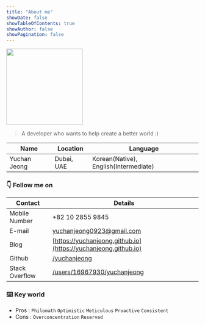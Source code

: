 ```yaml
---
title: "About me"
showDate: false
showTableOfContents: true
showAuthor: false
showPagination: false
---
```


<img src="https://user-images.githubusercontent.com/84524514/167863098-414650df-4075-4b94-b5be-f37bef90e4d5.png" width="200"/>

> A developer who wants to help create a better world :)

| Name         | Location   | Language                              |
| ------------ | ---------- | ------------------------------------- |
| Yuchan Jeong | Dubai, UAE | Korean(Native), English(Intermediate) |

### 👇 Follow me on

| Contact        | Details                                                                             |
| -------------- | ----------------------------------------------------------------------------------- |
| Mobile Number  | +82 10 2855 9845                                                                    |
| E-mail         | [yuchanjeong0923@gmail.com](mailto:yuchanjeong0923@gmail.com)                       |
| Blog           | [https://yuchanjeong.github.io](https://yuchanjeong.github.io)                      |
| Github         | [/yuchanjeong](https://github.com/yuchanjeong)                                      |
| Stack Overflow | [/users/16967930/yuchanjeong](https://stackoverflow.com/users/16967930/yuchanjeong) |

### ⌨️ Key world

- Pros : `Philomath` `Optimistic` `Meticulous` `Proactive` `Consistent`
- Cons : `Overconcentration` `Reserved`
